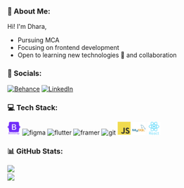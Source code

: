 ### 🌠 About Me:
Hi! I'm Dhara,<br>
<ul><li>Pursuing MCA</li>
  <li>Focusing on frontend development</li>
  <li>Open to learning new technologies 🌱 and collaboration</li></ul>

### 📱 Socials:
[![Behance](https://img.shields.io/badge/Behance-1769ff?logo=behance&logoColor=white)](https://www.behance.net/dharamaru1) [![LinkedIn](https://img.shields.io/badge/LinkedIn-%230077B5.svg?logo=linkedin&logoColor=white)](https://www.linkedin.com/in/dhara-maru/)

### 💻 Tech Stack:
<img src="https://raw.githubusercontent.com/devicons/devicon/master/icons/bootstrap/bootstrap-plain-wordmark.svg" alt="bootstrap" width="30" height="30"/> <img src="https://www.vectorlogo.zone/logos/figma/figma-icon.svg" alt="figma" width="30" height="30"/> <img src="https://www.vectorlogo.zone/logos/flutterio/flutterio-icon.svg" alt="flutter" width="30" height="30"/> <img src="https://www.vectorlogo.zone/logos/framer/framer-icon.svg" alt="framer" width="30" height="30"/> <img src="https://www.vectorlogo.zone/logos/git-scm/git-scm-icon.svg" alt="git" width="30" height="30"/> <img src="https://raw.githubusercontent.com/devicons/devicon/master/icons/javascript/javascript-original.svg" alt="javascript" width="30" height="30"/> <img src="https://raw.githubusercontent.com/devicons/devicon/master/icons/mysql/mysql-original-wordmark.svg" alt="mysql" width="30" height="30"/> <img src="https://raw.githubusercontent.com/devicons/devicon/master/icons/react/react-original-wordmark.svg" alt="react" width="30" height="30"/>

### 📊 GitHub Stats:
<!-- ![](https://github-readme-stats.vercel.app/api?username=dhara-maru&theme=aura&hide_border=false&include_all_commits=true&count_private=true)<br/> -->
![](https://github-readme-streak-stats.herokuapp.com/?user=dhara-maru&theme=aura&hide_border=false)<br/>
![](https://github-readme-stats.vercel.app/api/top-langs/?username=dhara-maru&theme=aura&hide_border=false&include_all_commits=true&count_private=true&layout=compact)

